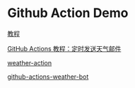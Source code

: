 # Github Action Demo

[教程](https://www.ruanyifeng.com/blog/2019/09/getting-started-with-github-actions.html)

[GitHub Actions 教程：定时发送天气邮件](http://www.ruanyifeng.com/blog/2019/12/github_actions.html)

[weather-action](https://github.com/ruanyf/weather-action)

[github-actions-weather-bot](https://github.com/codewithkristian/github-actions-weather-bot)
